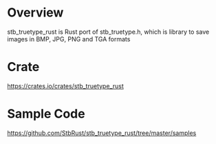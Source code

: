 # Overview
stb_truetype_rust is Rust port of stb_truetype.h, which is library to save images in BMP, JPG, PNG and TGA formats

# Crate
https://crates.io/crates/stb_truetype_rust

# Sample Code
https://github.com/StbRust/stb_truetype_rust/tree/master/samples

